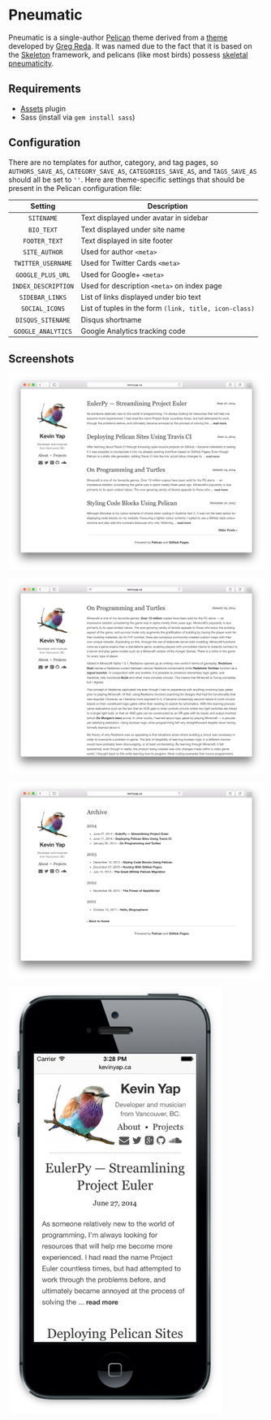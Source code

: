 # Pneumatic

Pneumatic is a single-author [Pelican](http://getpelican.com) theme derived from a [theme](https://github.com/gjreda/gregreda.com/tree/master/theme/simply) developed by [Greg Reda](http://www.gregreda.com). It was named due to the fact that it is based on the [Skeleton](http://www.getskeleton.com) framework, and pelicans (like most birds) possess [skeletal pneumaticity](http://en.wikipedia.org/wiki/Skeletal_pneumaticity).

## Requirements

- [Assets](https://github.com/getpelican/pelican-plugins/tree/master/assets) plugin
- Sass (install via `gem install sass`)

## Configuration

There are no templates for author, category, and tag pages, so `AUTHORS_SAVE_AS`, `CATEGORY_SAVE_AS`, `CATEGORIES_SAVE_AS`, and `TAGS_SAVE_AS` should all be set to `''`. Here are theme-specific settings that should be present in the Pelican configuration file:

|  Setting            | Description                                            |
|:-------------------:|--------------------------------------------------------|
| `SITENAME`          | Text displayed under avatar in sidebar                 |
| `BIO_TEXT`          | Text displayed under site name                         |
| `FOOTER_TEXT`       | Text displayed in site footer                          |
| `SITE_AUTHOR`       | Used for author `<meta>`                               |
| `TWITTER_USERNAME`  | Used for Twitter Cards `<meta>`                        |
| `GOOGLE_PLUS_URL`   | Used for Google+ `<meta>`                              |
| `INDEX_DESCRIPTION` | Used for description `<meta>` on index page            |
| `SIDEBAR_LINKS`     | List of links displayed under bio text                 |
| `SOCIAL_ICONS`      | List of tuples in the form `(link, title, icon-class)` |
| `DISQUS_SITENAME`   | Disqus shortname                                       |
| `GOOGLE_ANALYTICS`  | Google Analytics tracking code                         |


## Screenshots

![Index Page](screenshots/index.png?raw=true)

![Article](screenshots/article.png?raw=true)

![Archive](screenshots/archive.png?raw=true)

<img src="screenshots/mobile.png?raw=true" alt="Mobile" width=420>

